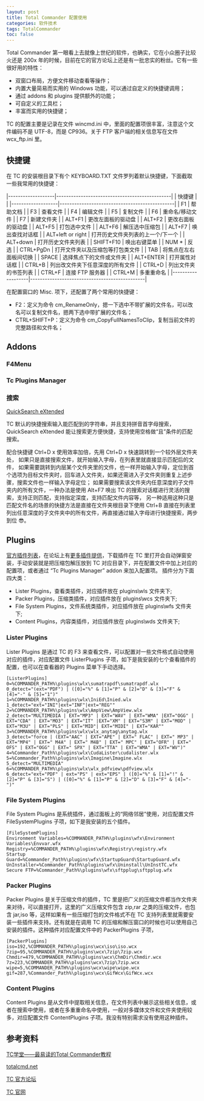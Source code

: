 ```yaml
---
layout: post
title: Total Commander 配置使用
categories: 软件技术
tags: TotalCommander
toc: false
---
```


Total Commander 第一眼看上去就像上世纪的软件，也确实，它在小众圈子比较火还是 200x 年的时候，目前在它的官方论坛上还是有一批忠实的粉丝。它有一些很好用的特性：
* 双窗口布局，方便文件移动查看等操作；
* 内置大量简易而实用的 Windows 功能，可以通过自定义的快捷键调用；
* 通过 addons 和 plugins 提供额外的功能；
* 可自定义的工具栏；
* 丰富而实用的快捷键；

TC 的配置主要是记录在文件 wincmd.ini 中，里面的配置项很丰富，注意这个文件编码不是 UTF-8，而是 CP936。关于 FTP 客户端的相关信息写在文件 wcx_ftp.ini 里。

## 快捷键

在 TC 的安装根目录下有个 KEYBOARD.TXT 文件罗列着默认快捷键，下面截取一些我常用的快捷键：

|-------------------|-----------------------------------------------|
| 快捷键            |                                               |
|-------------------|-----------------------------------------------|
| F1                | 帮助文档                                      |
| F3                | 查看文件                                      |
| F4                | 编辑文件                                      |
| F5                | 复制文件                                      |
| F6                | 重命名/移动文件                               |
| F7                | 新建文件夹                                    |
| ALT+F1            | 更改左面板的驱动盘                            |
| ALT+F2            | 更改右面板的驱动盘                            |
| ALT+F5            | 打包选中文件                                  |
| ALT+F6            | 解压选中压缩包                                |
| ALT+F7            | 唤出查找对话框                                |
| ALT+left or right | 打开历史文件夹列表的上一个/下一个             |
| ALT+down          | 打开历史文件夹列表                            |
| SHIFT+F10         | 唤出右键菜单                                  |
| NUM *             | 反选                                          |
| CTRL+PgDn         | 打开文件夹以及压缩包等打包类文件              |
| TAB               | 将焦点在左右面板间切换                        |
| SPACE             | 选择焦点下的文件或文件夹                      |
| ALT+ENTER         | 打开属性对话框                                |
| CTRL+B            | 列出改文件夹下任意深度的所有文件              |
| CTRL+D            | 列出文件夹的书签列表                          |
| CTRL+F            | 连接 FTP 服务器                               |
| CTRL+M            | 多重重命名                                    |
|-------------------|-----------------------------------------------|

在配置窗口的 Misc. 项下，还配置了两个常用的快捷键：

* F2：定义为命令 cm_RenameOnly，摁一下选中不带扩展的文件名，可以改名可以复制文件名，摁两下选中带扩展的文件名；
* CTRL+SHIFT+P：定义为命令 cm_CopyFullNamesToClip，复制当前文件的完整路径和文件名；

## Addons

### F4Menu

### Tc Plugins Manager

### 搜索

[QuickSearch eXtended](https://www.ghisler.ch/board/viewtopic.php?t=22592)

TC 默认的快捷搜索输入能匹配到的字符串，并且支持拼音首字母搜索，QuickSearch eXtended 能让搜索更方便快捷，支持使用空格做“且”条件的匹配搜索。

配合快捷键 Ctrl+D x 使用效率加倍，先用 Ctrl+D x 快速跳转到一个较外层文件夹处，
如果只是直接搜索文件，就开始输入字母，在列表里就直接显示匹配后的文件，
如果需要跳转到内层某个文件夹里的文件，也一样开始输入字母，定位到首个选项为目标文件夹时，回车进入文件夹，如果还需进入子文件夹则重复上述步骤，搜索文件也一样输入字母定位；
如果需要搜索该文件夹内任意深度的子文件夹内的所有文件，一种办法是使用 Alt+F7 唤出 TC 的搜索对话框进行灵活的搜索，支持正则匹配，支持指定深度，支持匹配文件内容等，
另一种适用这种只是匹配文件名的场景的快捷方法是直接在文件夹根目录下使用 Ctrl+B 直接在列表里列出任意深度的子文件夹中的所有文件，再直接通过输入字母进行快捷搜索，两步到位 :sunglasses:。

## Plugins

[官方插件列表](https://www.ghisler.com/plugins.htm)，在论坛上有[更多插件提供](https://www.ghisler.ch/board/viewforum.php?f=6&sid=82b06e80ac2525024e8d293b42680db1)，下载插件在 TC 里打开会自动弹窗安装，手动安装就是把压缩包解压放到 TC 对应目录下，并在配置文件中加上对应的配置项，或者通过 “Tc Plugins Manager” addon 来加入配置项。
插件分为下面四大类：
* Lister Plugins，查看类插件，对应插件放在 plugins\wls 文件夹下;
* Packer Plugins，压缩类插件，对应插件放在 plugins\wcs 文件夹下;
* File System Plugins，文件系统类插件，对应插件放在 plugins\wfs 文件夹下;
* Content Plugins，内容类插件，对应插件放在 plugins\wds 文件夹下;

### Lister Plugins

Lister Plugins 是通过 TC 的 F3 来查看文件，可以配置对一些文件格式自动使用对应的插件，对应配置文件 ListerPlugins 子项，如下是我安装的七个查看插件的配置，也可以在查看器的 Plugins 菜单下手动选择。

```
[ListerPlugins]
0=%COMMANDER_PATH%\plugins\wlx\sumatrapdf\sumatrapdf.wlx
0_detect="(ext="PDF") | ([0]="%" & [1]="P" & [2]="D" & [3]="F" & [4]="-" & [5]="1")"
1=%COMMANDER_PATH%\plugins\wlx\IniEd\Inied.wlx
1_detect="ext="INI"|ext="INF"|ext="REG""
2=%COMMANDER_PATH%\plugins\wlx\AmpView\AmpView.wlx
2_detect="MULTIMEDIA | EXT="MP3" | EXT="WAV" | EXT="WMA" |EXT="OGG" | EXT="CDA" | EXT="MO3" | EXT="IT" |EXT="XM" | EXT="S3M" | EXT="MOD" | EXT="M3U" | EXT="PLS" | EXT="MID"| EXT="MIDI" | EXT="KAR""
3=%COMMANDER_PATH%\plugins\wlx\wlx_anytag\anytag.wlx
3_detect="force | (EXT="AAC" | EXT="APE" | EXT=" FLAC" | EXT=" MP3" | EXT="MP4" | EXT=" M4A" | EXT=" M4B" | EXT=" MPC" | EXT="OFR" | EXT=" OFS" | EXT="OGG" | EXT=" SPX" | EXT="TTA" | EXT="WMA" | EXT="WV")"
4=%Commander_Path%\plugins\wlx\CudaLister\cudalister.wlx
5=%Commander_Path%\plugins\wlx\Imagine\Imagine.wlx
5_detect="MULTIMEDIA"
6=%COMMANDER_PATH%\plugins\wlx\wlx_pdfview\pdfview.wlx
6_detect="ext="PDF" | ext="PS" | ext="EPS" | ([0]="%" & [1]="!" & [2]="P" & [3]="S") | ([0]="%" & [1]="P" & [2]="D" & [3]="F" & [4]="-")"
```

### File System Plugins

File System Plugins 是系统插件，通过面板上的“网络邻居”使用，对应配置文件 FileSystemPlugins 子项，如下是我安装的五个插件。

```
[FileSystemPlugins]
Environment Variables=%COMMANDER_PATH%\plugins\wfx\Environment Variables\Envvar.wfx
Registry=%COMMANDER_PATH%\plugins\wfx\Registry\registry.wfx
Startup Guard=%Commander_Path%\plugins\wfx\StartupGuard\StartupGuard.wfx
UnInstaller=%Commander_Path%\plugins\wfx\Uninstall\UnInstTC.wfx
Secure FTP=%Commander_Path%\plugins\wfx\sftpplug\sftpplug.wfx
```

### Packer Plugins

Packer Plugins 是关于压缩文件的插件，TC 里是把广义的压缩文件都当作文件夹来对待，可以直接打开，这里的广义压缩文件包含 zip,rar 之类的压缩文件，也包含 jar,iso 等，这样如果有一些压缩打包的文件格式不在 TC 支持列表里就需要安装一些插件来支持。还有就是在调用 TC 的压缩和解压窗口的时候也可以使用自己安装的插件。这种插件对应配置文件中的 PackerPlugins 子项，

```
[PackerPlugins]
iso=192,%COMMANDER_PATH%\plugins\wcx\iso\iso.wcx
7zip=95,%COMMANDER_PATH%\plugins\wcx\7zip\7zip.wcx
Chmdir=479,%COMMANDER_PATH%\plugins\wcx\ChmDir\Chmdir.wcx
7z=223,%COMMANDER_PATH%\plugins\wcx\7zip\7zip.wcx
wipe=5,%COMMANDER_PATH%\plugins\wcx\wipe\wipe.wcx
gif=287,%Commander_Path%\plugins\wcx\GifWcx\GifWcx.wcx
```

### Content Plugins

Content Plugins 是从文件中提取相关信息，在文件列表中展示这些相关信息，或者在搜索中使用，或者在多重重命名中使用，一般对多媒体文件和文件夹使用较多，对应配置文件 ContentPlugins 子项。我没有特别需求没有使用这种插件。

## 参考资料

[TC学堂——最易读的Total Commander教程](https://xbeta.info/studytc/index.htm "善用佳软")  

[totalcmd.net](https://totalcmd.net/)

[TC 官方论坛](https://www.ghisler.ch/board/)

[TC 官网](https://www.ghisler.com/addons.htm)